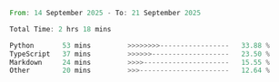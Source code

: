 <!--START_SECTION:waka-->

```rust
From: 14 September 2025 - To: 21 September 2025

Total Time: 2 hrs 18 mins

Python       53 mins         >>>>>>>>-----------------   33.88 %
TypeScript   37 mins         >>>>>>-------------------   23.50 %
Markdown     24 mins         >>>>---------------------   15.55 %
Other        20 mins         >>>----------------------   12.64 %
```

<!--END_SECTION:waka-->
